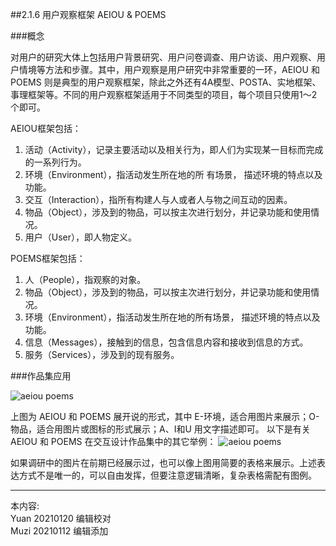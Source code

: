##2.1.6 用户观察框架 AEIOU & POEMS

###概念

对用户的研究大体上包括用户背景研究、用户问卷调查、用户访谈、用户观察、用户情境等方法和步骤。其中，用户观察是用户研究中非常重要的一环，AEIOU 和 POEMS 则是典型的用户观察框架，除此之外还有4A模型、POSTA、实地框架、事理框架等。不同的用户观察框架适用于不同类型的项目，每个项目只使用1～2个即可。

AEIOU框架包括：
1. 活动（Activity），记录主要活动以及相关行为，即人们为实现某一目标而完成的一系列行为。
2. 环境（Environment），指活动发生所在地的所
有场景， 描述环境的特点以及功能。
3. 交互（Interaction），指所有构建人与人或者人与物之间互动的因素。
4. 物品（Object），涉及到的物品，可以按主次进行划分，并记录功能和使用情况。
5. 用户（User），即人物定义。

POEMS框架包括：
1. 人（People），指观察的对象。
2. 物品（Object），涉及到的物品，可以按主次进行划分，并记录功能和使用情况。
3. 环境（Environment），指活动发生所在地的所有场景， 描述环境的特点以及功能。
4. 信息（Messages），接触到的信息，包含信息内容和接收到信息的方式。
5. 服务（Services），涉及到的现有服务。



###作品集应用

![aeiou poems](http://kitpic.makebi.net/2021/ixd_11.jpg)

上图为 AEIOU 和 POEMS 展开说的形式，其中 E-环境，适合用图片来展示；O-物品，适合用图片或图标的形式展示；A、I和U 用文字描述即可。
以下是有关 AEIOU 和 POEMS 在交互设计作品集中的其它举例：
![aeiou poems](http://kitpic.makebi.net/2021/ixd_12.jpg)

如果调研中的图片在前期已经展示过，也可以像上图用简要的表格来展示。上述表达方式不是唯一的，可以自由发挥，但要注意逻辑清晰，复杂表格需配有图例。


---
本内容:    
Yuan 20210120 编辑校对  
Muzi 20210112 编辑添加
